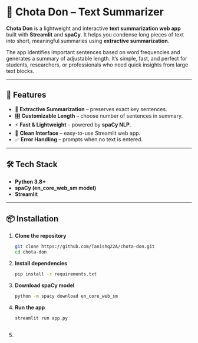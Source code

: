 # 📘 Chota Don – Text Summarizer  

**Chota Don** is a lightweight and interactive **text summarization web app** built with **Streamlit** and **spaCy**. It helps you condense long pieces of text into short, meaningful summaries using **extractive summarization**.  

The app identifies important sentences based on word frequencies and generates a summary of adjustable length. It’s simple, fast, and perfect for students, researchers, or professionals who need quick insights from large text blocks.  

---

## 🚀 Features  
- 📝 **Extractive Summarization** – preserves exact key sentences.  
- 🎛️ **Customizable Length** – choose number of sentences in summary.  
- ⚡ **Fast & Lightweight** – powered by **spaCy NLP**.  
- 🎨 **Clean Interface** – easy-to-use Streamlit web app.  
- ✅ **Error Handling** – prompts when no text is entered.  

---

## 🛠️ Tech Stack  
- **Python 3.8+**  
- **spaCy (en_core_web_sm model)**  
- **Streamlit**  

---

## 📦 Installation  

1. **Clone the repository**  
   ```bash
   git clone https://github.com/Tanishq22A/chota-don.git
   cd chota-don

2. **Install dependencies**
   ```bash
   pip install -r requirements.txt

3. **Download spaCy model**
   ```bash
   python -m spacy download en_core_web_sm

4. **Run the app**
   ```bash
   streamlit run app.py
 
4. 

